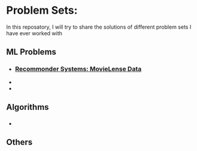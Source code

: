 # Problem Sets:
In this reposatory, I will try to share the solutions of different problem sets I have ever worked with

## ML Problems
* ### [Recommonder Systems: MovieLense Data](https://nbviewer.jupyter.org/github/nikeshbajaj/ProblemSets/blob/master/MovieLense/MovieLense-LatestSmallData.ipynb)
*
*


## Algorithms
* ### 


## Others
